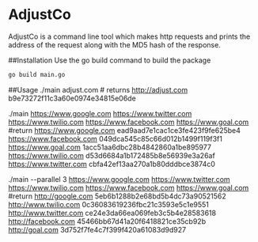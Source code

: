 # AdjustCo
AdjustCo is a command line tool which makes http requests and prints the address of the request
along with the MD5 hash of the response.

##Installation
Use the go build command to build the package

```bash
go build main.go
```

##Usage
./main adjust.com # returns http://adjust.com b9e73272f11c3a60e0974e34815e06de

./main https://www.google.com https://www.twitter.com https://www.twilio.com https://www.facebook.com https://www.goal.com #return 
https://www.google.com ead9aad7e1cac1ce3fe423f9fe625be4
https://www.facebook.com 049dca545c85c66d012b1499f119f3f1
https://www.goal.com 1acc51aa6dbc28b4842860a1be895977
https://www.twilio.com d53d6684a1b172485b8e56939e3a26af
https://www.twitter.com cbfa42ef13aa270a1b80dddbce3874c0

./main --parallel 3 https://www.google.com https://www.twitter.com https://www.twilio.com https://www.facebook.com https://www.goal.com #return 
http://google.com 5eb6b1288b2e68bd5b4dc73a90521562
http://www.twilio.com 0c36083619236fbc21c3593e5c1e9551
http://www.twitter.com ce24e3da66ea069feb3c5b4e28583618
http://facebook.com 45466bb67d41a20f6418821ce35cb92b
http://goal.com 3d752f7fe4c7f399f420a61083d9d927

